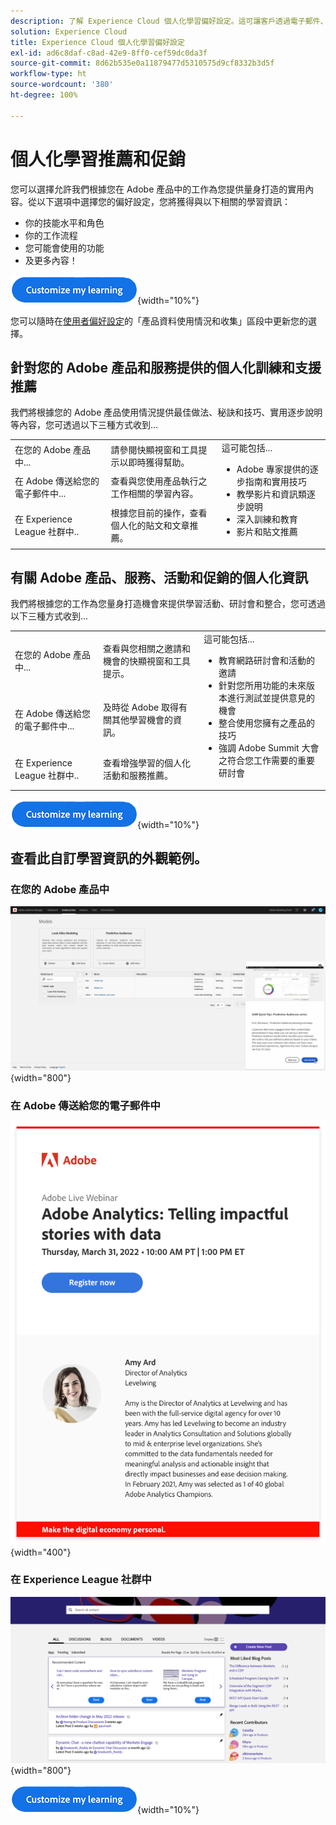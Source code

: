 ```yaml
---
description: 了解 Experience Cloud 個人化學習偏好設定。這可讓客戶透過電子郵件、在 Adobe Experience Cloud 產品中以及在 Adobe Experience League 社群中，收到根據其使用情況資料所提供的個人化幫助和促銷。
solution: Experience Cloud
title: Experience Cloud 個人化學習偏好設定
exl-id: ad6c8daf-c8ad-42e9-8ff0-cef59dc0da3f
source-git-commit: 8d62b535e0a11879477d5310575d9cf8332b3d5f
workflow-type: ht
source-wordcount: '380'
ht-degree: 100%

---
```


# 個人化學習推薦和促銷

您可以選擇允許我們根據您在 Adobe 產品中的工作為您提供量身打造的實用內容。從以下選項中選擇您的偏好設定，您將獲得與以下相關的學習資訊：

* 你的技能水平和角色
* 你的工作流程
* 您可能會使用的功能
* 及更多內容！

[![](assets/personalized-learning-customize-learning-button.png)](https://experience.adobe.com/?shell_forceuserconsent=true#/home){width="10%"}

您可以隨時在[使用者偏好設定](https://experience.adobe.com/preferences/)的「產品資料使用情況和收集」區段中更新您的選擇。

## 針對您的 Adobe 產品和服務提供的個人化訓練和支援推薦

我們將根據您的 Adobe 產品使用情況提供最佳做法、秘訣和技巧、實用逐步說明等內容，您可透過以下三種方式收到...

<table>
<tbody>
  <tr>
    <td>在您的 Adobe 產品中...<br></td>
    <td>請參閱快顯視窗和工具提示以即時獲得幫助。</td>
    <td rowspan="3">這可能包括... <ul><li>Adobe 專家提供的逐步指南和實用技巧</li> 
    <li>教學影片和資訊類逐步說明</li> 
    <li>深入訓練和教育</li> 
    <li>影片和貼文推薦</li>
    </ul></td>
  </tr>
  <tr>
    <td>在 Adobe 傳送給您的電子郵件中...</td>
    <td>查看與您使用產品執行之工作相關的學習內容。</td>
  </tr>
  <tr>
    <td>在 Experience League 社群中..</td>
    <td>根據您目前的操作，查看個人化的貼文和文章推薦。</td>
  </tr>
</tbody>
</table>

## 有關 Adobe 產品、服務、活動和促銷的個人化資訊

我們將根據您的工作為您量身打造機會來提供學習活動、研討會和整合，您可透過以下三種方式收到...

<table>
<tbody>
  <tr>
    <td>在您的 Adobe 產品中...<br></td>
    <td>查看與您相關之邀請和機會的快顯視窗和工具提示。</td>
    <td rowspan="3">這可能包括... <ul>
    <li>教育網路研討會和活動的邀請</li> 
    <li>針對您所用功能的未來版本進行測試並提供意見的機會</li>
    <li>整合使用您擁有之產品的技巧</li> 
    <li>強調 Adobe Summit 大會之符合您工作需要的重要研討會</li>
    </ul></td>
  </tr>
  <tr>
    <td>在 Adobe 傳送給您的電子郵件中...</td>
    <td>及時從 Adobe 取得有關其他學習機會的資訊。</td>
  </tr>
  <tr>
    <td>在 Experience League 社群中..</td>
    <td>查看增強學習的個人化活動和服務推薦。</td>
  </tr>
</tbody>
</table>


[![](assets/personalized-learning-customize-learning-button.png)](https://experience.adobe.com/?shell_forceuserconsent=true#/home){width="10%"}

## 查看此自訂學習資訊的外觀範例。


### 在您的 Adobe 產品中

![](assets/personalized-learning-in-product.gif){width="800"}



### 在 Adobe 傳送給您的電子郵件中

![](assets/personalized-learning-email.png){width="400"}



### 在 Experience League 社群中

![](assets/personalized-learning-communities.png){width="800"}



[![](assets/personalized-learning-customize-learning-button.png)](https://experience.adobe.com/?shell_forceuserconsent=true#/home){width="10%"}
